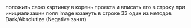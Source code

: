 положить свою картинку в корень проекта и вписать его в строку при инициализации поля image
юзануть в строке 33 один из методов Dark/Absolutize (Negative занят)
